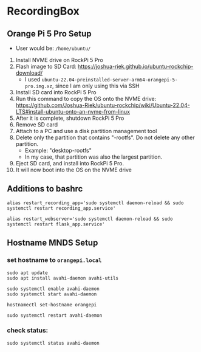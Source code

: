 # RecordingBox

## Orange Pi 5 Pro Setup

- User would be: `/home/ubuntu/`

1. Install NVME drive on RockPi 5 Pro
2. Flash image to SD Card: https://joshua-riek.github.io/ubuntu-rockchip-download/
    - I used `ubuntu-22.04-preinstalled-server-arm64-orangepi-5-pro.img.xz`, since I am only using this via SSH
3. Install SD card into RockPi 5 Pro
4. Run this command to copy the OS onto the NVME drive: https://github.com/Joshua-Riek/ubuntu-rockchip/wiki/Ubuntu-22.04-LTS#install-ubuntu-onto-an-nvme-from-linux
5. After it is complete, shutdown RockPi 5 Pro
6. Remove SD card
7. Attach to a PC and use a disk partition management tool
8. Delete only the partition that contains "-rootfs". Do not delete any other partition.
    - Example: "desktop-rootfs"
    - In my case, that partition was also the largest partition.
9. Eject SD card, and install into RockPi 5 Pro.
10. It will now boot into the OS on the NVME drive

## Additions to bashrc

```
alias restart_recording_app='sudo systemctl daemon-reload && sudo systemctl restart recording_app.service'

alias restart_webserver='sudo systemctl daemon-reload && sudo systemctl restart flask_app.service'
```

## Hostname MNDS Setup

### set hostname to `orangepi.local`

```
sudo apt update
sudo apt install avahi-daemon avahi-utils

sudo systemctl enable avahi-daemon
sudo systemctl start avahi-daemon

hostnamectl set-hostname orangepi

sudo systemctl restart avahi-daemon
```

### check status:

```
sudo systemctl status avahi-daemon
```